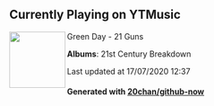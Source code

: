 ## Currently Playing on YTMusic

[<img align="left" width="100" src="https://lh3.googleusercontent.com/FnRYR-BT3RONNVBVF0Ws8IzCnzZYu7qbulZ3LL99NadPK8kEK_dvyldmJEGg_DZpJ0UsKoqwALI8SEz6">](https://music.youtube.com/channel/UC4JNeITH4P7G51C1hJoG6vQ)

Green Day - 21 Guns

**Albums**: 21st Century Breakdown

Last updated at 17/07/2020 12:37

#### Generated with [20chan/github-now](https://github.com/20chan/github-now)


<!--
**20chan/20chan** is a ✨ _special_ ✨ repository because its `README.md` (this file) appears on your GitHub profile.

Here are some ideas to get you started:

- 🔭 I’m currently working on ...
- 🌱 I’m currently learning ...
- 👯 I’m looking to collaborate on ...
- 🤔 I’m looking for help with ...
- 💬 Ask me about ...
- 📫 How to reach me: ...
- 😄 Pronouns: ...
- ⚡ Fun fact: ...
-->
